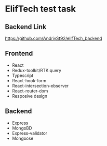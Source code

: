 # ElifTech test task

## Backend Link

https://github.com/AndriySt92/elifTech_backend

## Frontend

- React
- Redux-toolkit/RTK query
- Typescript
- React-hook-form
- React-intersection-observer
- React-router-dom
- Resposive design

## Backend

- Express
- MongoBD
- Express-validator
- Mongoose